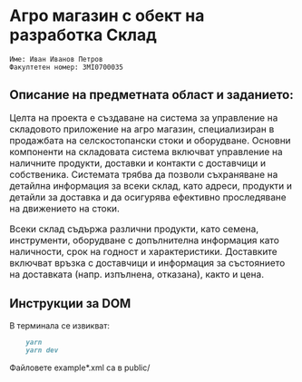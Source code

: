 # Агро магазин с обект на разработка Склад

    Име: Иван Иванов Петров
    Факултетен номер: 3MI0700035

## Описание на предметната област и заданието:

<p style="font-size: 1rem">
Целта на проекта е създаване на система за управление на складовото приложение на агро
магазин, специализиран в продажбата на селскостопански стоки и оборудване. Основни 
компоненти на складовата система включват управление на наличните продукти, доставки и
контакти с доставчици и собственика. Системата трябва да позволи съхраняване на детайлна
информация за всеки склад, като адреси, продукти и детайли за доставка и да осигурява
ефективно проследяване на движението на стоки.
</p>

<p style="font-size: 1rem"> 
Всеки склад съдържа различни продукти, като семена, инструменти, оборудване с
допълнителна информация като наличности, срок на годност и характеристики.
Доставките включват връзка с доставчици и информация за състоянието на доставката 
(напр. изпълнена, отказана), както и цена. 
</p>

## Инструкции за DOM

В терминала се извикват:

```md
    yarn
    yarn dev
```

Файловете example\*.xml са в public/
